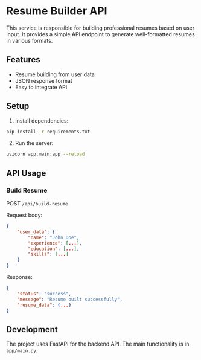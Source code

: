 # Resume Builder API

This service is responsible for building professional resumes based on user input. It provides a simple API endpoint to generate well-formatted resumes in various formats.

## Features

- Resume building from user data
- JSON response format
- Easy to integrate API

## Setup

1. Install dependencies:
```bash
pip install -r requirements.txt
```

2. Run the server:
```bash
uvicorn app.main:app --reload
```

## API Usage

### Build Resume
POST `/api/build-resume`

Request body:
```json
{
    "user_data": {
        "name": "John Doe",
        "experience": [...],
        "education": [...],
        "skills": [...]
    }
}
```

Response:
```json
{
    "status": "success",
    "message": "Resume built successfully",
    "resume_data": {...}
}
```

## Development

The project uses FastAPI for the backend API. The main functionality is in `app/main.py`.
